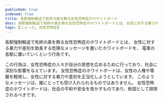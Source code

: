 ```yaml
---
published: true
indexed: true
title: 各駅強制輸送で有終の美を飾る女性恐怖症のホワイトボード
desc: 各駅強制輸送で有終の美を飾る女性恐怖症のホワイトボードとは、女性に対する暴力や差別を助長する危険なメッセージを書いたホワイトボードを、電車の各駅に置いていくという行為です。
tags: [ニュース, 女性恐怖症]
---
```


各駅強制輸送で有終の美を飾る女性恐怖症のホワイトボードとは、
女性に対する暴力や差別を助長する危険なメッセージを書いたホワイトボードを、
電車の各駅に置いていくという行為です。

この行為は、女性恐怖症の人々が自分の思想を広めるために行っており、社会に深刻な影響を与えています。
女性恐怖症のホワイトボードは、女性の人権や尊厳を軽視し、女性に対する暴力や差別を正当化しようとしています。
このようなメッセージは、誰にとっても受け入れられるものではありません。
女性恐怖症のホワイトボードは、社会の平和や安全を脅かすものであり、断固として排除されるべきです。
